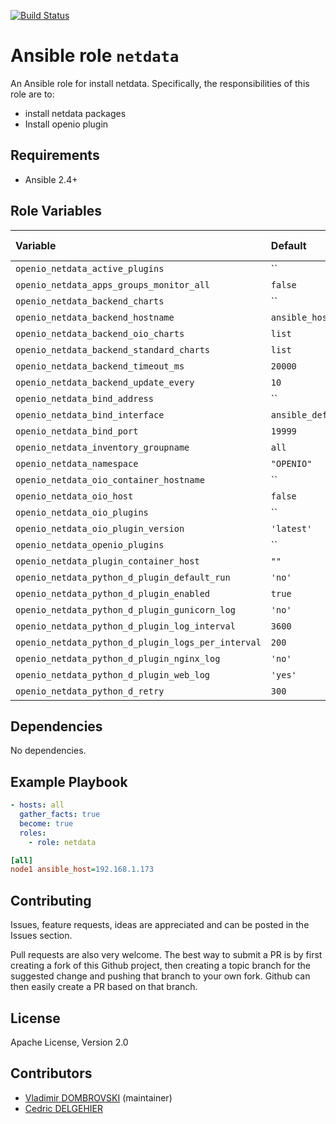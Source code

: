 [![Build Status](https://travis-ci.org/open-io/ansible-role-openio-netdata.svg?branch=master)](https://travis-ci.org/open-io/ansible-role-openio-netdata)
# Ansible role `netdata`

An Ansible role for install netdata. Specifically, the responsibilities of this role are to:

- install netdata packages
- Install openio plugin

## Requirements

- Ansible 2.4+

## Role Variables


| Variable   | Default | Comments (type)  |
| :---       | :---    | :---             |
| `openio_netdata_active_plugins` | `` | ... |
| `openio_netdata_apps_groups_monitor_all` | `false` | ... |
| `openio_netdata_backend_charts` | `` | ... |
| `openio_netdata_backend_hostname` | `ansible_hostname` | ... |
| `openio_netdata_backend_oio_charts` | `list` | ... |
| `openio_netdata_backend_standard_charts` | `list` | ... |
| `openio_netdata_backend_timeout_ms` | `20000` | ... |
| `openio_netdata_backend_update_every` | `10` | ... |
| `openio_netdata_bind_address` | `` | ... |
| `openio_netdata_bind_interface` | `ansible_default_ipv4.alias` | ... |
| `openio_netdata_bind_port` | `19999` | ... |
| `openio_netdata_inventory_groupname` | `all` | ... |
| `openio_netdata_namespace` | `"OPENIO"` | ... |
| `openio_netdata_oio_container_hostname` | `` | ... |
| `openio_netdata_oio_host` | `false` | ... |
| `openio_netdata_oio_plugins` | `` | ... |
| `openio_netdata_oio_plugin_version` | `'latest'` | ... |
| `openio_netdata_openio_plugins` | `` | ... |
| `openio_netdata_plugin_container_host` | `""` | ... |
| `openio_netdata_python_d_plugin_default_run` | `'no'` | ... |
| `openio_netdata_python_d_plugin_enabled` | `true` | ... |
| `openio_netdata_python_d_plugin_gunicorn_log` | `'no'` | ... |
| `openio_netdata_python_d_plugin_log_interval` | `3600` | ... |
| `openio_netdata_python_d_plugin_logs_per_interval` | `200` | ... |
| `openio_netdata_python_d_plugin_nginx_log` | `'no'` | ... |
| `openio_netdata_python_d_plugin_web_log` | `'yes'` | ... |
| `openio_netdata_python_d_retry` | `300` | ... |

## Dependencies

No dependencies.

## Example Playbook

```yaml
- hosts: all
  gather_facts: true
  become: true
  roles:
    - role: netdata
```


```ini
[all]
node1 ansible_host=192.168.1.173
```

## Contributing

Issues, feature requests, ideas are appreciated and can be posted in the Issues section.

Pull requests are also very welcome.
The best way to submit a PR is by first creating a fork of this Github project, then creating a topic branch for the suggested change and pushing that branch to your own fork.
Github can then easily create a PR based on that branch.

## License

Apache License, Version 2.0

## Contributors
- [Vladimir DOMBROVSKI](https://github.com/vdombrovski) (maintainer)
- [Cedric DELGEHIER](https://github.com/cdelgehier)
